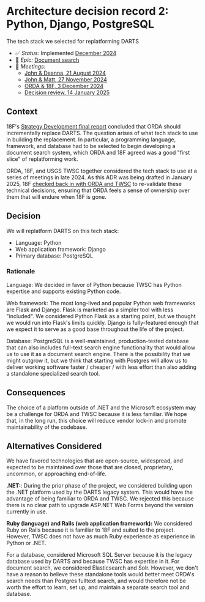 # Architecture decision record 2: Python, Django, PostgreSQL

The tech stack we selected for replatforming DARTS

* :white_check_mark: _Status:_ Implemented [December 2024](https://github.com/DOI-OS-ORDA/DARTS/commit/1858055b77cc9f840480fb4f9ddfe0314e0992ec)
* :ticket: _Epic:_ [Document search](https://github.com/DOI-OS-ORDA/DARTS/milestone/1)
* :busts_in_silhouette: _Meetings:_
    * [John & Deanna, 21 August 2024](https://docs.google.com/document/d/1hiQZG-PVklW5Y-Dk03r9kYafTTdw-Ol9wAq7H5Q2ni0/edit?tab=t.0#heading=h.o4jgj8cu2r4u)
    * [John & Matt, 27 November 2024](https://docs.google.com/document/d/1aI9Ef5yS-mzrNaTyvhhPe3E4PrWliudMGoEw9AWmwtM/)
    * [ORDA & 18F, 3 December 2024](https://docs.google.com/document/d/1hiQZG-PVklW5Y-Dk03r9kYafTTdw-Ol9wAq7H5Q2ni0/edit?tab=t.0#heading=h.wy6rvv8yun23)
    * [Decision review, 14 January 2025](https://docs.google.com/document/d/1hiQZG-PVklW5Y-Dk03r9kYafTTdw-Ol9wAq7H5Q2ni0/edit?tab=t.0#heading=h.bcgcr6b1gy8q)

## Context

18F's [Strategy Development final report](https://docs.google.com/document/d/1Rjov9MW8LuXyoqMj9ZXNThSpbCJx4F1BE7Siluc6obg/) concluded that ORDA should incrementally replace DARTS. The question arises of what tech stack to use in building the replacement. In particular, a programming language, framework, and database had to be selected to begin developing a document search system, which ORDA and 18F agreed was a good "first slice" of replatforming work.

ORDA, 18F, and USGS TWSC together considered the tech stack to use at a series of meetings in late 2024. As this ADR was being drafted in January 2025, 18F [checked back in with ORDA and TWSC](https://docs.google.com/document/d/1hiQZG-PVklW5Y-Dk03r9kYafTTdw-Ol9wAq7H5Q2ni0/edit?tab=t.0#heading=h.bcgcr6b1gy8q) to re-validate these technical decisions, ensuring that ORDA feels a sense of ownership over them that will endure when 18F is gone.

## Decision

We will replatform DARTS on this tech stack:
* Language: Python
* Web application framework: Django
* Primary database: PostgreSQL

### Rationale

Language: We decided in favor of Python because TWSC has Python expertise and supports existing Python code.

Web framework: The most long-lived and popular Python web frameworks are Flask and Django. Flask is marketed as a simpler tool with less "included". We considered Python Flask as a starting point, but we thought we would run into Flask's limits quickly. Django is fully-featured enough that we expect it to serve as a good base throughout the life of the project.

Database: PostgreSQL is a well-maintained, production-tested database that can also includes full-text search engine functionality that would allow us to use it as a document search engine. There is the possibility that we might outgrow it, but we think that starting with Postgres will allow us to deliver working software faster / cheaper / with less effort than also adding a standalone specialized search tool.

## Consequences

The choice of a platform outside of .NET and the Microsoft ecosystem may be a challenge for ORDA and TWSC because it is less familiar. We hope that, in the long run, this choice will reduce vendor lock-in and promote maintainability of the codebase.

## Alternatives Considered

We have favored technologies that are open-source, widespread, and expected to be maintained over those that are closed, proprietary, uncommon, or approaching end-of-life.

**.NET:**: During the prior phase of the project, we considered building upon the .NET platform used by the DARTS legacy system. This would have the advantage of being familiar to ORDA and TWSC. We rejected this because there is no clear path to upgrade ASP.NET Web Forms beyond the version currently in use.

**Ruby (language) and Rails (web application framework):** We considered Ruby on Rails because it is familiar to 18F and suited to the project. However, TWSC does not have as much Ruby experience as experience in Python or .NET.

For a database, considered Microsoft SQL Server because it is the legacy database used by DARTS and because TWSC has expertise in it. For document search, we considered Elasticsearch and Solr. However, we don't have a reason to believe these standalone tools would better meet ORDA's search needs than Postgres fulltext search, and would therefore not be worth the effort to learn, set up, and maintain a separate search tool and database.


